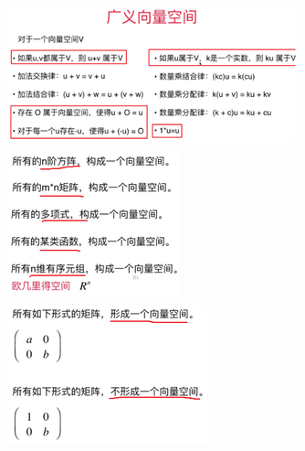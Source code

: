 ![](../photo/Pasted%20image%2020240226094337.png)

![](../photo/Pasted%20image%2020240226094512.png)

![](../photo/Pasted%20image%2020240226094531.png)
